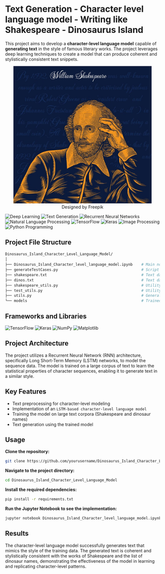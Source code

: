 # Text Generation - Character level language model - Writing like Shakespeare - Dinosaurus Island

This project aims to develop a **character-level language model** capable of **generating text** in the style of famous literary works. The project leverages deep learning techniques to create a model that can produce coherent and stylistically consistent text snippets.


<div align="center">
<img src="images\shakespeare1.jpg" style="width:450px;"> <br>Designed by Freepik
</div>

![Deep Learning](https://img.shields.io/badge/Skill-Deep%20Learning-yellow)
![Text Generation](https://img.shields.io/badge/Skill-Text%20Generation-brightblue)
![Recurrent Neural Networks](https://img.shields.io/badge/Skill-Recurrent%20Neural%20Networks-blueviolet)
![Natural Language Processing](https://img.shields.io/badge/Skill-Natural%20Language%20Processing-green)
![TensorFlow](https://img.shields.io/badge/Skill-TensorFlow-orange)
![Keras](https://img.shields.io/badge/Skill-Keras-yellow)
![Image Processing](https://img.shields.io/badge/SkillImage%20Processing-brightblue)
![Python Programming](https://img.shields.io/badge/Skill-Python%20Programming-orange)

## Project File Structure

```bash
Dinosaurus_Island_Character_Level_Language_Model/
│
├── Dinosaurus_Island_Character_level_language_model.ipynb    # Main notebook with project code and explanations
├── generateTestCases.py                                      # Script to generate test cases for the model
├── shakespeare.txt                                           # Text data from Shakespeare's works
├── dinos.txt                                                 # Text data with dinosaur names
├── shakespeare_utils.py                                      # Utility functions for processing Shakespeare text
├── test_utils.py                                             # Utility functions for testing the model
├── utils.py                                                  # General utility functions
└── models                                                    # Trained model file
```

## Frameworks and Libraries
![TensorFlow](https://img.shields.io/badge/TensorFlow-2.16.1-orange.svg?style=flat&logo=tensorflow)
![Keras](https://img.shields.io/badge/Keras-3.3.3-red.svg?style=flat&logo=keras)
![NumPy](https://img.shields.io/badge/NumPy-1.26.4-blue.svg?style=flat&logo=numpy)
![Matplotlib](https://img.shields.io/badge/Matplotlib-3.6.2-green.svg?style=flat&logo=matplotlib)

## Project Architecture

The project utilizes a Recurrent Neural Network (RNN) architecture, specifically Long Short-Term Memory (LSTM) networks, to model the sequence data. The model is trained on a large corpus of text to learn the statistical properties of character sequences, enabling it to generate text in a similar style.

## Key Features
- Text preprocessing for character-level modeling
- Implementation of an `LSTM-based character-level language model`
- Training the model on large text corpora (Shakespeare and dinosaur names)
- Text generation using the trained model

## Usage
**Clone the repository:**
```bash
git clone https://github.com/yourusername/Dinosaurus_Island_Character_Level_Language_Model.git
```
**Navigate to the project directory:**
```bash
cd Dinosaurus_Island_Character_Level_Language_Model
```
**Install the required dependencies:**
```bash
pip install -r requirements.txt
```
**Run the Jupyter Notebook to see the implementation:**
```bash
jupyter notebook Dinosaurus_Island_Character_level_language_model.ipynb
```
## Results

The character-level language model successfully generates text that mimics the style of the training data. The generated text is coherent and stylistically consistent with the works of Shakespeare and the list of dinosaur names, demonstrating the effectiveness of the model in learning and replicating character-level patterns.